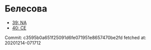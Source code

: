 # Белесова
- [39: NA](39.md)
- [40: CE](40.md)

Commit: c3595b0a651f25091d6fe071951e8657470be2fd
 fetched at: 20201214-071712
